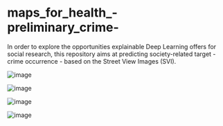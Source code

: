# maps_for_health_-preliminary_crime-
In order to explore the opportunities explainable Deep Learning offers for social research, this repository aims at predicting society-related target - crime occurrence - based on the Street View Images (SVI).

![image](https://user-images.githubusercontent.com/78618639/232754534-1ffcee10-8cef-4b03-948c-f9c49ca4fefe.png)

![image](https://user-images.githubusercontent.com/78618639/232754881-058124e8-c86d-4101-9e9a-6bd5192e02ea.png)

![image](https://user-images.githubusercontent.com/78618639/232755080-10c851bd-2b6a-4405-a3bd-a29ce891024a.png)

![image](https://user-images.githubusercontent.com/78618639/232755120-484ddcc5-7986-4222-9389-fe32bc78f6fc.png)

